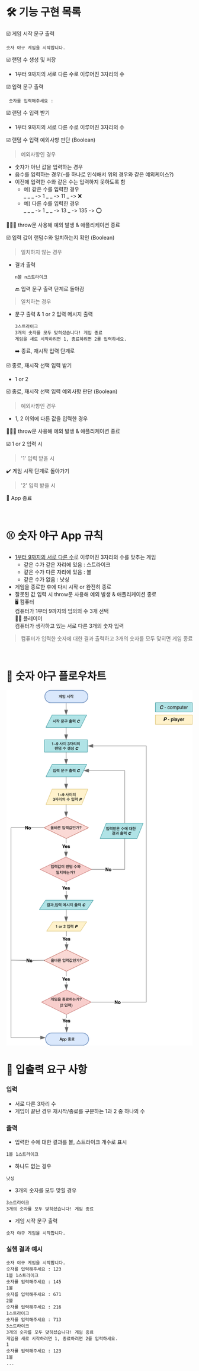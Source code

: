 # 🛠 **기능 구현 목록**
☑️ 게임 시작 문구 출력  
```
숫자 야구 게임을 시작합니다.   
``` 
☑️  랜덤 수 생성 및 저장   
- 1부터 9까지의 서로 다른 수로 이루어진 3자리의 수   

☑️ 입력 문구 출력   
```
 숫자를 입력해주세요 :   
```  
☑️ 랜덤 수 입력 받기
-  1부터 9까지의 서로 다른 수로 이루어진 3자리의 수   
   
☑️ 랜덤 수 입력 예외사항 판단 (Boolean)   
>  예외사항인 경우 
- 숫자가 아닌 값을 입력하는 경우
- 음수를 입력하는 경우(-를 하나로 인식해서 위의 경우와 같은 예외케이스?)
- 이전에 입력한 수와 같은 수는 입력하지 못하도록 함    
     - 예) 같은 수를 입력한 경우    
     _ _ _ -> 1 _ _ -> 11 _ -> ❌   
    - 예) 다른 수를 입력한 경우   
    _ _ _ -> 1 _ _ -> 13 _ -> 135 -> ⭕️    

🚫🚫🚫 throw문 사용해 예외 발생 & 애플리케이션 종료     

☑️ 입력 값이 랜덤수와 일치하는지 확인 (Boolean)   
> 일치하지 않는 경우     

-  결과 출력
    ```
    n볼 n스트라이크
    ```     
    🔙 입력 문구 출력 단계로 돌아감

>  일치하는 경우    

- 문구 출력 & 1 or 2 입력 메시지 출력
    ```
    3스트라이크
    3개의 숫자를 모두 맞히셨습니다! 게임 종료
    게임을 새로 시작하려면 1, 종료하려면 2를 입력하세요.
    ``` 
    ➡️ 종료, 재시작 입력 단계로 

☑️ 종료, 재시작 선택 입력 받기
- 1 or 2   

☑️ 종료, 재시작 선택 입력 예외사항 판단 (Boolean)
> 예외사항인 경우 

- 1, 2 이외에 다른 값을 입력한 경우   

🚫🚫🚫 throw문 사용해 예외 발생 & 애플리케이션 종료      


☑️ 1 or 2 입력 시   
> '1' 입력 받을 시   

✔️ 게임 시작 단계로 돌아가기   
> '2' 입력 받을 시 

🚫 App 종료

<br/>

# ⚾️ 숫자 야구 App 규칙
- <U>1부터 9까지의 서로 다른 수</U>로 이루어진 3자리의 수를 맞추는 게임
    - 같은 수가 같은 자리에 있음 : 스트라이크
    - 같은 수가 다른 자리에 있음 : 볼
    - 같은 수가 없음 : 낫싱
- 게임을 종료한 후에 다시 시작 or 완전히 종료
- 잘못된 값 입력 시 throw문 사용해 예외 발생 & 애플리케이션 종료    
 🖥 컴퓨터   
컴퓨터가 1부터 9까지의 임의의 수 3개 선택   
 👩🏻 플레이어   
컴퓨터가 생각하고 있는 서로 다른 3개의 숫자 입력
> 컴퓨터가 입력한 숫자에 대한 결과 출력하고 3개의 숫자를 모두 맞히면 게임 종료

<br/>

# 🔖 숫자 야구 플로우차트
<img src="./flowchart/js-baseball flowchart.png"/>

# 📝 입출력 요구 사항
### 입력
- 서로 다른 3자리 수
- 게임이 끝난 경우 재시작/종료를 구분하는 1과 2 중 하나의 수   
### 출력   
- 입력한 수에 대한 결과를 볼, 스트라이크 개수로 표시   
```
1볼 1스트라이크
```
- 하나도 없는 경우
```
낫싱
```
- 3개의 숫자를 모두 맞힐 경우
```
3스트라이크
3개의 숫자를 모두 맞히셨습니다! 게임 종료
```
- 게임 시작 문구 출력
```
숫자 야구 게임을 시작합니다.
```
### 실행 결과 예시
```
숫자 야구 게임을 시작합니다.
숫자를 입력해주세요 : 123
1볼 1스트라이크
숫자를 입력해주세요 : 145
1볼
숫자를 입력해주세요 : 671
2볼
숫자를 입력해주세요 : 216
1스트라이크
숫자를 입력해주세요 : 713
3스트라이크
3개의 숫자를 모두 맞히셨습니다! 게임 종료
게임을 새로 시작하려면 1, 종료하려면 2를 입력하세요.
1
숫자를 입력해주세요 : 123
1볼
...
```



